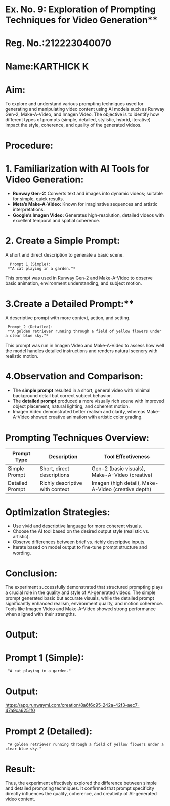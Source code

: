 # Ex. No. 9: Exploration of Prompting Techniques for Video Generation**

# Reg. No.:212223040070
# Name:KARTHICK K



# Aim:

To explore and understand various prompting techniques used for generating and manipulating video content using AI models such as Runway Gen-2, Make-A-Video, and Imagen Video. The objective is to identify how different types of prompts (simple, detailed, stylistic, hybrid, iterative) impact the style, coherence, and quality of the generated videos.



# Procedure:

# 1. Familiarization with AI Tools for Video Generation:

   * **Runway Gen-2:** Converts text and images into dynamic videos; suitable for simple, quick results.
   * **Meta’s Make-A-Video:** Known for imaginative sequences and artistic interpretations.
   * **Google’s Imagen Video:** Generates high-resolution, detailed videos with excellent temporal and spatial coherence.

# 2. Create a Simple Prompt:

   A short and direct description to generate a basic scene.

      Prompt 1 (Simple):
     *"A cat playing in a garden."*

   This prompt was used in Runway Gen-2 and Make-A-Video to observe basic animation, environment understanding, and subject motion.

# 3.Create a Detailed Prompt:**

   A descriptive prompt with more context, action, and setting.

     Prompt 2 (Detailed):
     *"A golden retriever running through a field of yellow flowers under a clear blue sky."*

   This prompt was run in Imagen Video and Make-A-Video to assess how well the model handles detailed instructions and renders natural scenery with realistic motion.

# 4.Observation and Comparison:

   * The **simple prompt** resulted in a short, general video with minimal background detail but correct subject behavior.
   * The **detailed prompt** produced a more visually rich scene with improved object placement, natural lighting, and coherent motion.
   * Imagen Video demonstrated better realism and clarity, whereas Make-A-Video showed creative animation with artistic color grading.



# Prompting Techniques Overview:

| Prompt Type     | Description                     | Tool Effectiveness                                  |
| --------------- | ------------------------------- | --------------------------------------------------- |
| Simple Prompt   | Short, direct descriptions      | Gen-2 (basic visuals), Make-A-Video (creative)      |
| Detailed Prompt | Richly descriptive with context | Imagen (high detail), Make-A-Video (creative depth) |



# Optimization Strategies:

* Use vivid and descriptive language for more coherent visuals.
* Choose the AI tool based on the desired output style (realistic vs. artistic).
* Observe differences between brief vs. richly descriptive inputs.
* Iterate based on model output to fine-tune prompt structure and wording.



# Conclusion:

The experiment successfully demonstrated that structured prompting plays a crucial role in the quality and style of AI-generated videos. The simple prompt generated basic but accurate visuals, while the detailed prompt significantly enhanced realism, environment quality, and motion coherence. Tools like Imagen Video and Make-A-Video showed strong performance when aligned with their strengths.



# Output:

# Prompt 1 (Simple):
     "A cat playing in a garden."
# Output:
 https://app.runwayml.com/creation/8a6f6c95-242a-42f3-aec7-47a9ca6251f0

# Prompt 2 (Detailed):
     "A golden retriever running through a field of yellow flowers under a clear blue sky."




# Result:

Thus, the experiment effectively explored the difference between simple and detailed prompting techniques. It confirmed that prompt specificity directly influences the quality, coherence, and creativity of AI-generated video content.

